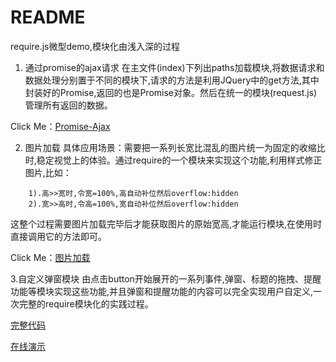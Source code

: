 ﻿# README

require.js微型demo,模块化由浅入深的过程

 1. 通过promise的ajax请求
在主文件(index)下列出paths加载模块,将数据请求和数据处理分别置于不同的模块下,请求的方法是利用JQuery中的get方法,其中封装好的Promise,返回的也是Promise对象。然后在统一的模块(request.js)管理所有返回的数据。

Click Me：[Promise-Ajax](https://github.com/Corbusier/Article/blob/master/Promise.md#ajax)

 2. 图片加载
具体应用场景：需要把一系列长宽比混乱的图片统一为固定的收缩比时,稳定视觉上的体验。通过require的一个模块来实现这个功能,利用样式修正图片,比如：
```
    1).高>>宽时,令宽=100%,高自动补位然后overflow:hidden
    2).宽>>高时,令高=100%,宽自动补位然后overflow:hidden
```
这整个过程需要图片加载完毕后才能获取图片的原始宽高,才能运行模块,在使用时直接调用它的方法即可。

Click Me：[图片加载](https://github.com/Corbusier/Article/blob/master/Promise.md#图片加载)

3.自定义弹窗模块
由点击button开始展开的一系列事件,弹窗、标题的拖拽、提醒功能等模块实现这些功能,并且弹窗和提醒功能的内容可以完全实现用户自定义,一次完整的require模块化的实践过程。

[完整代码](https://github.com/Corbusier/Tool-Instructions/tree/master/require.js/dialogTest)

[在线演示](https://corbusier.github.io/Tool-Instructions/require.js/dialogTest/index.html)